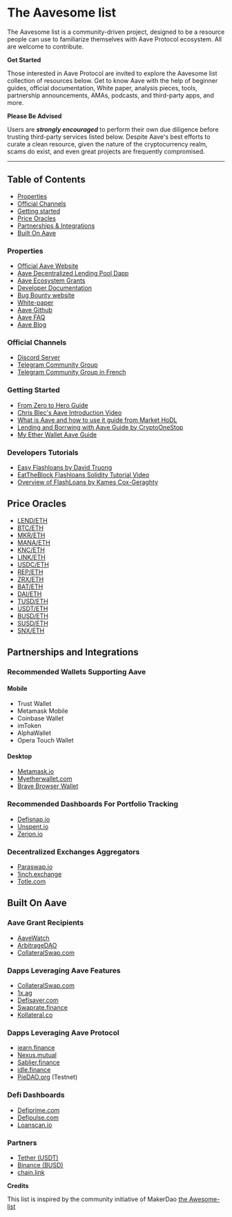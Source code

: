 # The Aavesome list

The Aavesome list is a community-driven project, designed to be a resource people can use to familiarize themselves with Aave Protocol ecosystem. All are welcome to contribute.

**Get Started**

Those interested in Aave Protocol are invited to explore the Aavesome list collection of resources below. Get to know Aave with the help of beginner guides, official documentation, White paper, analysis pieces, tools, partnership announcements, AMAs, podcasts, and third-party apps, and more.

**Please Be Advised**

Users are ***strongly encouraged*** to perform their own due diligence before trusting third-party services listed below. Despite Aave's best efforts to curate a clean resource, given the nature of the cryptocurrency realm, scams do exist, and even great projects are frequently compromised.

---

## Table of Contents

- [Properties](#properties)
- [Official Channels](#Official-Channels)
- [Getting started](#Getting-Started)
- [Price Oracles](#Price-Oracles)
- [Partnerships & Integrations](#partnerships-and-integrations)
- [Built On Aave](#Built-On-Aave)


### Properties

- [Official Aave Website](https://aave.com/)
- [Aave Decentralized Lending Pool Dapp](https://app.aave.com)
- [Aave Ecosystem Grants](https://medium.com/aave/aave-ecosystem-grants-88260ede1485)
- [Developer Documentation](https://docs.aave.com/developers)
- [Bug Bounty website](https://aave.com/bug-bounty)
- [White-paper](https://github.com/aave/aave-protocol/blob/master/docs/Aave_Protocol_Whitepaper_v1_0.pdf)
- [Aave Github](https://github.com/aave/)
- [Aave FAQ](https://app.aave.com/faq)
- [Aave Blog](https://medium.com/aave)

### Official Channels
- [Discord Server](https://discord.gg/36sR272)
- [Telegram Community Group](https://t.me/Aavesome)
- [Telegram Community Group in French](https://t.me/ETHLend_FR)

### Getting Started

- [From Zero to Hero Guide](https://medium.com/aave/zero-to-hero-guide-2-0-dadce0f3e834)
- [Chris Blec's Aave Introduction Video](https://youtu.be/BiseNyNpniE)
- [What is Aave and how to use it guide from Market HoDL](https://www.markethodl.com/blog/what-is-aave-protocol-and-how-to-use-it)
- [Lending and Borrwing with Aave Guide by CryptoOneStop](https://www.youtube.com/watch?v=7PEV6xYgtpY)
- [My Ether Wallet Aave Guide](https://www.youtube.com/watch?v=sBzoUW83QTQ)


### Developers Tutorials

- [Easy Flashloans by David Truong](https://github.com/mrdavey/ez-flashloan)
- [EatTheBlock Flashloans Solidity Tutorial Video](https://youtu.be/03jO9vbrXvY)
- [Overview of FlashLoans by Kames Cox-Geraghty](https://www.youtube.com/watch?v=r5zxdQQ4bK0)

## Price Oracles

- [LEND/ETH](https://feeds.chain.link/lend-eth) 
- [BTC/ETH](https://feeds.chain.link/btc-eth)
- [MKR/ETH](https://feeds.chain.link/mkr-eth)
- [MANA/ETH](https://feeds.chain.link/mana-eth)
- [KNC/ETH](https://feeds.chain.link/knc-eth)
- [LINK/ETH](https://feeds.chain.link/link-eth)
- [USDC/ETH](https://feeds.chain.link/usdc-eth)
- [REP/ETH](https://feeds.chain.link/rep-eth)
- [ZRX/ETH](https://feeds.chain.link/zrx-eth)
- [BAT/ETH](https://feeds.chain.link/bat-eth)
- [DAI/ETH](https://feeds.chain.link/dai-eth)
- [TUSD/ETH](https://feeds.chain.link/tusd-eth)
- [USDT/ETH](https://feeds.chain.link/usdt-eth)
- [BUSD/ETH](https://feeds.chain.link/busd-eth)
- [SUSD/ETH](https://feeds.chain.link/susd-eth)
- [SNX/ETH](https://feeds.chain.link/snx-eth)


## Partnerships and Integrations

### Recommended Wallets Supporting Aave

#### Mobile
- Trust Wallet
- Metamask Mobile
- Coinbase Wallet
- imToken
- AlphaWallet
- Opera Touch Wallet

#### Desktop
- [Metamask.io](https://metamask.io)
- [Myetherwallet.com](https://Myetherwallet.com)
- [Brave Browser Wallet](https://brave.com)

### Recommended Dashboards For Portfolio Tracking

- [Defisnap.io](https://defisnap.io)
- [Unspent.io](https://unspent.io)
- [Zerion.io](https://zerion.io)

### Decentralized Exchanges Aggregators

- [Paraswap.io](https://Paraswap.io)
- [1inch.exchange](https://1inch.exchange)
- [Totle.com](https://totle.com)

## Built On Aave

### Aave Grant Recipients
- [AaveWatch](https://aavewatch.now.sh/)
- [ArbitrageDAO](https://medium.com/@bneiluj/flash-boys-arbitrage-dao-c0b96d094f93)
- [CollateralSwap.com](https://CollateralSwap.com)

### Dapps Leveraging Aave Features

- [CollateralSwap.com](https://CollateralSwap.com)
- [1x.ag](https://1x.ag)
- [Defisaver.com](https://DefiSaver.com)
- [Swaprate.finance](https://swaprate.finance)
- [Kollateral.co](https://kollateral.co)

### Dapps Leveraging Aave Protocol

- [iearn.finance](https://iearn.finance)
- [Nexus.mutual](https://Nexus.mutual)
- [Sablier.finance](https://Sablier.finance)
- [idle.finance](https://idle.finance)
- [PieDAO.org](https://PieDao.org) (Testnet)

### Defi Dashboards
- [Defiprime.com](https://defiprime.com/defi-rates)
- [Defipulse.com](https://defipulse.com/)
- [Loanscan.io](https://loanscan.io)

### Partners

- [Tether (USDT)](https://tether.to/)
- [Binance (BUSD)](http://binance.com)
- [chain.link](chain.link)


**Credits**

This list is inspired by the community initiative of MakerDao [the Awesome-list](https://github.com/makerdao/awesome-makerdao)
